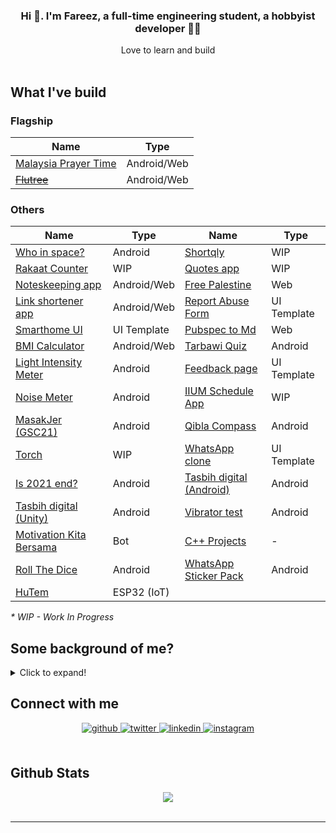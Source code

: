 ### <div align="center">Hi :wave:. I'm Fareez, a full-time engineering student, a hobbyist developer 👨‍💻 </div>

<div align="center">Love to learn and build</div>

<br/>

## What I've build

### Flagship

| Name                                                       | Type        |
| ---------------------------------------------------------- | ----------- |
| [Malaysia Prayer Time](../../../app_waktu_solat_malaysia/) | Android/Web |
| [~~Flutree~~](../../../linktree-clone-flutter)             | Android/Web |

### Others

| Name                                                                  | Type        | Name                                                          | Type        |
| --------------------------------------------------------------------- | ----------- | ------------------------------------------------------------- | ----------- |
| [Who in space?](../../../people_in_space)                             | Android     | [Shortqly](../../../shortqly)                                 | WIP         |
| [Rakaat Counter](../../../rakaat_counter)                             | WIP         | [Quotes app](../../../flutter_quotes)                         | WIP         |
| [Noteskeeping app](../../../flutnotes)                                | Android/Web | [Free Palestine](../../../free_palestine)                     | Web         |
| [Link shortener app](../../../shortqly)                               | Android/Web | [Report Abuse Form](../../../google_report_abuse)             | UI Template |
| [Smarthome UI](../../../smarthome_ui_flutter)                         | UI Template | [Pubspec to Md](../../../pubspec_to_md)                       | Web         |
| [BMI Calculator](../../../bmi_calculator-Flutter)                     | Android/Web | [Tarbawi Quiz](../../../Tarbawi-2.0-quiz-Unity)               | Android     |
| [Light Intensity Meter](../../../light_lux_flutter)                   | Android     | [Feedback page](../../../flutter_feedback_ui_by_neecoder_x)   | UI Template |
| [Noise Meter](../../../noise_meter_flutter)                           | Android     | [IIUM Schedule App](../../../flutter_iium_schedule)           | WIP         |
| [MasakJer (GSC21)](../../../flutter_sc_masakjer)                      | Android     | [Qibla Compass](../../../qiblah_flutter)                      | Android     |
| [Torch](../../../flut_torch)                                          | WIP         | [WhatsApp clone](../../../wa_clone_ui_flutter)                | UI Template |
| [Is 2021 end?](../../../Is-2020-end)                                  | Android     | [Tasbih digital (Android)](../../../Tasbih-Digital-Android)   | Android     |
| [Tasbih digital (Unity)](../../../Tasbih-Digital-Unity)               | Android     | [Vibrator test](../../../Vibrator-PhoneTest-Unity)            | Android     |
| [Motivation Kita Bersama](../../../motivation-quote-bot-Telegram)     | Bot         | [C++ Projects](../../../cpp_Project)                          | -           |
| [Roll The Dice](../../../Roll-Dice-Unity)                             | Android     | [WhatsApp Sticker Pack](../../../Android-my-WhatsApp-Sticker) | Android     |
| [HuTem](../../../PlatformIO-Projects/tree/main/DH11%20ESP%20Firebase) | ESP32 (IoT) |                                                               |             |

_\* WIP - Work In Progress_

## Some background of me?

<details>
    <summary>Click to expand!</summary>

Alright here we go:

- First programming language that I learn is javascript when I was in primary-secondary school [iirc](https://www.dictionary.com/browse/iirc#:~:text=IIRC%20is%20an%20internet%20abbreviation,not%20be%20100%25%20sure%20of.). That time I just get access to Internet so I stumble scross [Khan Academy](https://www.khanacademy.org/) where I started learning math and programming. I didn't manage to finish the whole course because it's boring hahahah
- In form 4, when I in MRSM, we have subject called Computer Science iirc. We learn on Visual Basic .NET. Subjek paling favourite tapi kelas seminggu sekali je, pastu kdg2 cikgu tk masuk arghdgh. Lps tu cikgu ganti amik alih. Lagi pishangg hahaa.
- In CFS / Asasi IIUM, we learn C. Then, in first year degree we learn C++. Dua2 ni menarik and markah alhamdulillah gempak hhaha
- My first app was [Malaysian WhatsApp Sticker packs](https://play.google.com/store/apps/details?id=com.sticker.WAMalaysianStickers).Urm, why that app? At that time, I have 0 knowledge of Android (native) app development. Still, WhatsApp has its official [source code](https://github.com/WhatsApp/stickers), so I yoink the code, replaces all assets, and boom. Yea, that my first baby step in development.
- I am also starting Unity game development after watching [Dani's video](https://www.youtube.com/watch?v=HPmD9I2b7L8). I feel like, "Waa, that's cool." And yea, I found many tutorials online that keep boosting my motivation into development. I released quite a few apps with Unity (yea, apps, not games, hehe). The sad part is now I'm stopped developing with Unity. Perhaps one day I'll come back, who knows.
- Ok far, I developed most of my apps in Flutter. So, why I choose [Flutter](https://flutter.dev/)? Tbh idk. Perhaps Flutter community in growing fast. Peoples start using it so why don't I try it, right? Things Flutter can do over native is ability to publish app for multiple platforms, eg: Android, Web and Desktop. I consider Flutter and Dart is quite easy to learmn and it is definitely suitable for beginner.
- I wouldn't say I liked web development that much; to be honest, it is somewhat dull and hard to learn for me. Nah, I'm unsure about it. It has a wide-range to tech stack used right now (Tailwinds, bootstrap, vue bla bla). Right now I'm following this [tutorial](https://www.youtube.com/playlist?list=PLC3y8-rFHvwgg3vaYJgHGnModB54rxOk3) on React.
- So what next? Currently busy in doing assignments/homeworks 😅

  </details>

## Connect with me

<div align="center">
<a href="../../.." target="_blank">
<img src=https://img.shields.io/badge/github-%2324292e.svg?&style=for-the-badge&logo=github&logoColor=white alt=github style="margin-bottom: 5px;" />
</a>
<a href="https://twitter.com/iqfareez" target="_blank">
<img src=https://img.shields.io/badge/twitter-%2300acee.svg?&style=for-the-badge&logo=twitter&logoColor=white alt=twitter style="margin-bottom: 5px;" />
</a>
<a href="https://linkedin.com/in/iqfareez" target="_blank">
<img src=https://img.shields.io/badge/linkedin-%231E77B5.svg?&style=for-the-badge&logo=linkedin&logoColor=white alt=linkedin style="margin-bottom: 5px;" />
</a>
<a href="https://instagram.com/iqfareez" target="_blank">
<img src=https://img.shields.io/badge/instagram-%23000000.svg?&style=for-the-badge&logo=instagram&logoColor=white alt=instagram style="margin-bottom: 5px;" />
</a>  
</div>

<br/>

## Github Stats

<div align="center"><img src="https://github-readme-stats.vercel.app/api?username=iqfareez&show_icons=true&count_private=true" align="center" /></div>
<br />

---

<!-- <div align="center">Generated using <a href="https://profilinator.rishav.dev/" target="_blank">Github Profilinator</a></div> -->
